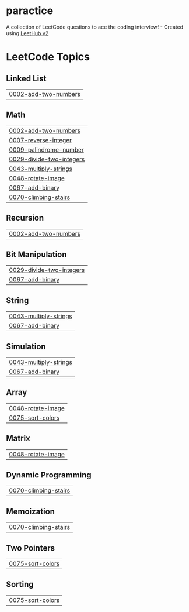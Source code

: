 # paractice
A collection of LeetCode questions to ace the coding interview! - Created using [LeetHub v2](https://github.com/arunbhardwaj/LeetHub-2.0)

<!---LeetCode Topics Start-->
# LeetCode Topics
## Linked List
|  |
| ------- |
| [0002-add-two-numbers](https://github.com/SrinithiVeerapandiyan/paractice/tree/master/0002-add-two-numbers) |
## Math
|  |
| ------- |
| [0002-add-two-numbers](https://github.com/SrinithiVeerapandiyan/paractice/tree/master/0002-add-two-numbers) |
| [0007-reverse-integer](https://github.com/SrinithiVeerapandiyan/paractice/tree/master/0007-reverse-integer) |
| [0009-palindrome-number](https://github.com/SrinithiVeerapandiyan/paractice/tree/master/0009-palindrome-number) |
| [0029-divide-two-integers](https://github.com/SrinithiVeerapandiyan/paractice/tree/master/0029-divide-two-integers) |
| [0043-multiply-strings](https://github.com/SrinithiVeerapandiyan/paractice/tree/master/0043-multiply-strings) |
| [0048-rotate-image](https://github.com/SrinithiVeerapandiyan/paractice/tree/master/0048-rotate-image) |
| [0067-add-binary](https://github.com/SrinithiVeerapandiyan/paractice/tree/master/0067-add-binary) |
| [0070-climbing-stairs](https://github.com/SrinithiVeerapandiyan/paractice/tree/master/0070-climbing-stairs) |
## Recursion
|  |
| ------- |
| [0002-add-two-numbers](https://github.com/SrinithiVeerapandiyan/paractice/tree/master/0002-add-two-numbers) |
## Bit Manipulation
|  |
| ------- |
| [0029-divide-two-integers](https://github.com/SrinithiVeerapandiyan/paractice/tree/master/0029-divide-two-integers) |
| [0067-add-binary](https://github.com/SrinithiVeerapandiyan/paractice/tree/master/0067-add-binary) |
## String
|  |
| ------- |
| [0043-multiply-strings](https://github.com/SrinithiVeerapandiyan/paractice/tree/master/0043-multiply-strings) |
| [0067-add-binary](https://github.com/SrinithiVeerapandiyan/paractice/tree/master/0067-add-binary) |
## Simulation
|  |
| ------- |
| [0043-multiply-strings](https://github.com/SrinithiVeerapandiyan/paractice/tree/master/0043-multiply-strings) |
| [0067-add-binary](https://github.com/SrinithiVeerapandiyan/paractice/tree/master/0067-add-binary) |
## Array
|  |
| ------- |
| [0048-rotate-image](https://github.com/SrinithiVeerapandiyan/paractice/tree/master/0048-rotate-image) |
| [0075-sort-colors](https://github.com/SrinithiVeerapandiyan/paractice/tree/master/0075-sort-colors) |
## Matrix
|  |
| ------- |
| [0048-rotate-image](https://github.com/SrinithiVeerapandiyan/paractice/tree/master/0048-rotate-image) |
## Dynamic Programming
|  |
| ------- |
| [0070-climbing-stairs](https://github.com/SrinithiVeerapandiyan/paractice/tree/master/0070-climbing-stairs) |
## Memoization
|  |
| ------- |
| [0070-climbing-stairs](https://github.com/SrinithiVeerapandiyan/paractice/tree/master/0070-climbing-stairs) |
## Two Pointers
|  |
| ------- |
| [0075-sort-colors](https://github.com/SrinithiVeerapandiyan/paractice/tree/master/0075-sort-colors) |
## Sorting
|  |
| ------- |
| [0075-sort-colors](https://github.com/SrinithiVeerapandiyan/paractice/tree/master/0075-sort-colors) |
<!---LeetCode Topics End-->